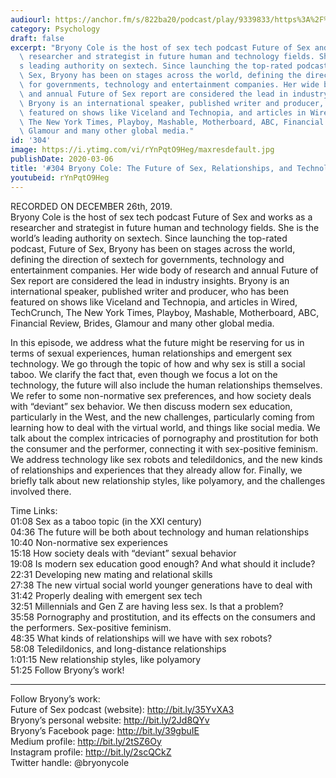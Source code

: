 ```yaml
---
audiourl: https://anchor.fm/s/822ba20/podcast/play/9339833/https%3A%2F%2Fd3ctxlq1ktw2nl.cloudfront.net%2Fproduction%2F2019-11-27%2F40935667-44100-2-ba63b904bd719.m4a
category: Psychology
draft: false
excerpt: "Bryony Cole is the host of sex tech podcast Future of Sex and works as a\
  \ researcher and strategist in future human and technology fields. She is the world\u2019\
  s leading authority on sextech. Since launching the top-rated podcast, Future of\
  \ Sex, Bryony has been on stages across the world, defining the direction of sextech\
  \ for governments, technology and entertainment companies. Her wide body of research\
  \ and annual Future of Sex report are considered the lead in industry insights.\
  \ Bryony is an international speaker, published writer and producer, who has been\
  \ featured on shows like Viceland and Technopia, and articles in Wired, TechCrunch,\
  \ The New York Times, Playboy, Mashable, Motherboard, ABC, Financial Review, Brides,\
  \ Glamour and many other global media."
id: '304'
image: https://i.ytimg.com/vi/rYnPqtO9Heg/maxresdefault.jpg
publishDate: 2020-03-06
title: '#304 Bryony Cole: The Future of Sex, Relationships, and Technology'
youtubeid: rYnPqtO9Heg
---
```

<div class="timelinks">

RECORDED ON DECEMBER 26th, 2019.  
Bryony Cole is the host of sex tech podcast Future of Sex and works as a researcher and strategist in future human and technology fields. She is the world’s leading authority on sextech. Since launching the top-rated podcast, Future of Sex, Bryony has been on stages across the world, defining the direction of sextech for governments, technology and entertainment companies. Her wide body of research and annual Future of Sex report are considered the lead in industry insights. Bryony is an international speaker, published writer and producer, who has been featured on shows like Viceland and Technopia, and articles in Wired, TechCrunch, The New York Times, Playboy, Mashable, Motherboard, ABC, Financial Review, Brides, Glamour and many other global media.

In this episode, we address what the future might be reserving for us in terms of sexual experiences, human relationships and emergent sex technology. We go through the topic of how and why sex is still a social taboo. We clarify the fact that, even though we focus a lot on the technology, the future will also include the human relationships themselves. We refer to some non-normative sex preferences, and how society deals with “deviant” sex behavior. We then discuss modern sex education, particularly in the West, and the new challenges, particularly coming from learning how to deal with the virtual world, and things like social media. We talk about the complex intricacies of pornography and prostitution for both the consumer and the performer, connecting it with sex-positive feminism. We address technology like sex robots and teledildonics, and the new kinds of relationships and experiences that they already allow for. Finally, we briefly talk about new relationship styles, like polyamory, and the challenges involved there.

Time Links:  
<time>01:08</time> Sex as a taboo topic (in the XXI century)  
<time>04:36</time> The future will be both about technology and human relationships  
<time>10:40</time> Non-normative sex experiences  
<time>15:18</time> How society deals with “deviant” sexual behavior  
<time>19:08</time> Is modern sex education good enough? And what should it include?  
<time>22:31</time> Developing new mating and relational skills  
<time>27:38</time> The new virtual social world younger generations have to deal with  
<time>31:42</time> Properly dealing with emergent sex tech  
<time>32:51</time> Millennials and Gen Z are having less sex. Is that a problem?  
<time>35:58</time> Pornography and prostitution, and its effects on the consumers and the performers. Sex-positive feminism.  
<time>48:35</time> What kinds of relationships will we have with sex robots?  
<time>58:08</time> Teledildonics, and long-distance relationships  
<time>1:01:15</time> New relationship styles, like polyamory  
<time>51:25</time> Follow Bryony’s work!

---

Follow Bryony’s work:  
Future of Sex podcast (website): http://bit.ly/35YvXA3  
Bryony’s personal website: http://bit.ly/2Jd8QYv  
Bryony’s Facebook page: http://bit.ly/39gbuIE  
Medium profile: http://bit.ly/2tSZ6Oy  
Instagram profile: http://bit.ly/2scQCkZ  
Twitter handle: @bryonycole
</div>

